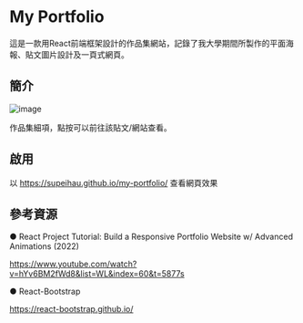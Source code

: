# My Portfolio

這是一款用React前端框架設計的作品集網站，記錄了我大學期間所製作的平面海報、貼文圖片設計及一頁式網頁。

## 簡介

![image](https://user-images.githubusercontent.com/98528149/205651329-8d7b7f7d-c306-4c9b-a7c9-744c507aa3a2.png)

作品集細項，點按可以前往該貼文/網站查看。

## 啟用
以 https://supeihau.github.io/my-portfolio/ 查看網頁效果

## 參考資源
● React Project Tutorial: Build a Responsive Portfolio Website w/ Advanced Animations (2022)

https://www.youtube.com/watch?v=hYv6BM2fWd8&list=WL&index=60&t=5877s

● React-Bootstrap

https://react-bootstrap.github.io/
